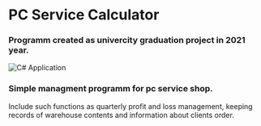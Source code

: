 # PC Service Calculator
### Programm created as univercity graduation project in 2021 year.
![C#](https://img.shields.io/badge/c%23-%23239120.svg?style=for-the-badge&logo=csharp&logoColor=white) Application
### Simple managment programm for pc service shop. 
Include such functions as quarterly profit and loss management, keeping records of warehouse contents and information about clients order. 
